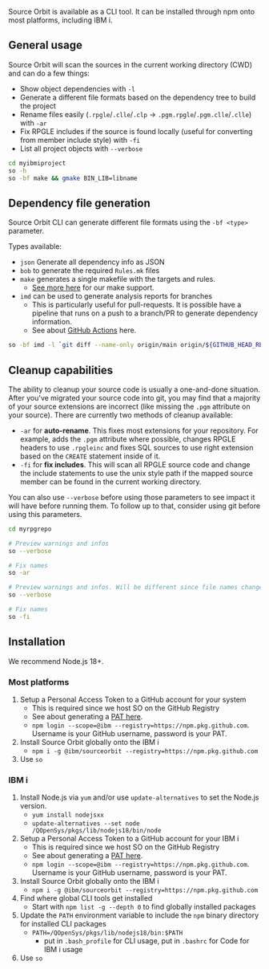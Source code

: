 Source Orbit is available as a CLI tool. It can be installed through npm onto most platforms, including IBM i.

## General usage

Source Orbit will scan the sources in the current working directory (CWD) and can do a few things:

* Show object dependencies with `-l`
* Generate a different file formats based on the dependency tree to build the project
* Rename files easily (`.rpgle`/`.clle`/`.clp` -> `.pgm.rpgle`/`.pgm.clle`/`.clle`) with `-ar`
* Fix RPGLE includes if the source is found locally (useful for converting from member include style) with `-fi`
* List all project objects with `--verbose`

```sh
cd myibmiproject
so -h
so -bf make && gmake BIN_LIB=libname
```

## Dependency file generation

Source Orbit CLI can generate different file formats using the `-bf <type>` parameter.

Types available:

* `json` Generate all dependency info as JSON
* `bob` to generate the required `Rules.mk` files
* `make` generates a single makefile with the targets and rules.
   *  [See more here](./make.md) for our make support.
* `imd` can be used to generate analysis reports for branches
   * This is particularly useful for pull-requests. It is possible have a pipeline that runs on a push to a branch/PR to generate dependency information.
   * See about [GitHub Actions](./pages/cli/gha.md) here.

```sh
so -bf imd -l `git diff --name-only origin/main origin/${GITHUB_HEAD_REF}`
```

## Cleanup capabilities

The ability to cleanup your source code is usually a one-and-done situation. After you've migrated your source code into git, you may find that a majority of your source extensions are incorrect (like missing the `.pgm` attribute on your source). There are currently two methods of cleanup available:

* `-ar` for **auto-rename**. This fixes most extensions for your repository. For example, adds the `.pgm` attribute where possible, changes RPGLE headers to use `.rpgleinc` and fixes SQL sources to use right extension based on the `CREATE` statement inside of it.
* `-fi` for **fix includes**. This will scan all RPGLE source code and change the include statements to use the unix style path if the mapped source member can be found in the current working directory.

You can also use `--verbose` before using those parameters to see impact it will have before running them. To follow up to that, consider using git before using this parameters.

```sh
cd myrpgrepo

# Preview warnings and infos
so --verbose

# Fix names
so -ar

# Preview warnings and infos. Will be different since file names changed
so --verbose

# Fix names
so -fi
```

## Installation

We recommend Node.js 18+.

### Most platforms

1. Setup a Personal Access Token to a GitHub account for your system
   * This is required since we host SO on the GitHub Registry
   * See about generating a [PAT here](https://docs.github.com/en/packages/learn-github-packages/introduction-to-github-packages#authenticating-to-github-packages).
   * `npm login --scope=@ibm --registry=https://npm.pkg.github.com`. Username is your GitHub username, password is your PAT.
2. Install Source Orbit globally onto the IBM i
   * `npm i -g @ibm/sourceorbit --registry=https://npm.pkg.github.com`
3. Use `so`

### IBM i

1. Install Node.js via `yum` and/or use `update-alternatives` to set the Node.js version.
   * `yum install nodejsxx`
   * `update-alternatives --set node /QOpenSys/pkgs/lib/nodejs18/bin/node`
2. Setup a Personal Access Token to a GitHub account for your IBM i
   * This is required since we host SO on the GitHub Registry
   * See about generating a [PAT here](https://docs.github.com/en/packages/learn-github-packages/introduction-to-github-packages#authenticating-to-github-packages).
   * `npm login --scope=@ibm --registry=https://npm.pkg.github.com`. Username is your GitHub username, password is your PAT.
3. Install Source Orbit globally onto the IBM i
   * `npm i -g @ibm/sourceorbit --registry=https://npm.pkg.github.com`
4. Find where global CLI tools get installed
   * Start with `npm list -g --depth 0` to find globally installed packages
5. Update the `PATH` environment variable to include the `npm` binary directory for installed CLI packages
   * `PATH=/QOpenSys/pkgs/lib/nodejs18/bin:$PATH`
	 * put in `.bash_profile` for CLI usage, put in `.bashrc` for Code for IBM i usage 
6. Use `so`